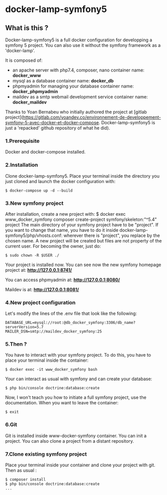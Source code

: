 # docker-lamp-symfony5



## What is this ?

Docker-lamp-symfony5 is a full docker configuration for developping a symfony 5 project. You can also use it without the symfony framework as a 'docker-lamp'.

It is composed of:
- an apache server with php7.4, composer, nano   container name:   **docker_www**
- mysql as a database                            container name:   **docker_db**
- phpmyadmin for managing your database          container name:   **docker_phpmyadmin**
- maildev as a smtp webmail development service  container name:   **docker_maildev**

Thanks to Yoan Bernabeu who initially authored the project at [gitlab project](https://gitlab.com/yoandev.co/environnement-de-developpement-symfony-5-avec-docker-et-docker-compose. Docker-lamp-symfony5 is just a 'repacked' github repository of what he did).



### 1.Prerequisite

Docker and docker-compose installed.



### 2.Installation

Clone docker-lamp-symfony5.
Place your terminal inside the directory you just cloned and launch the docker configuration with:
```
$ docker-compose up -d --build
```


### 3.New symfony project

After installation, create a new project with:
$ docker exec www_docker_symfony composer create-project symfony/skeleton:"^5.4" project
The main directory of your symfony project have to be "project". If you want to change that name, you have to do it inside docker-lamp-symfony5/php/vhosts.conf: wherever there is "project", you replace by the chosen name.
A new project will be created but files are not property of the current user. For becoming the owner, just do:
```
$ sudo chown -R $USER ./
```

Your project is installed now. You can see now the new symfony homepage project at:
**http://127.0.0.1:8741/**

You can access phpmyadmin at:
**http://127.0.0.1:8080/**

Maildev is at:
**http://127.0.0.1:8081/**



### 4.New project configuration

Let's modify the lines of the .env file that look like the following:
```
DATABASE_URL=mysql://root:@db_docker_symfony:3306/db_name?serverVersion=5.7
MAILER_DSN=smtp://maildev_docker_symfony:25
```



### 5.Then ?

You have to interact with your symfony project. To do this, you have to place your terminal inside the container:
```
$ docker exec -it www_docker_symfony bash
```
Your can interact as usual with symfony and can create your database:
```
$ php bin/console doctrine:database:create
```
Now, I won't teach you how to initiate a full symfony project, use the documentation.
When you want to leave the container:
```
$ exit
```



### 6.Git

Git is installed inside www-docker-symfony container. You can init a project. You can also clone a project from a distant repository.



### 7.Clone existing symfony project

Place your terminal inside your container and clone your project with git. Then as usual :
```
$ composer install
$ php bin/console doctrine:database:create
...
```